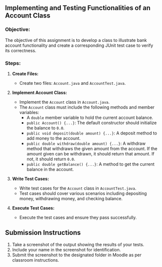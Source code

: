 
## Implementing and Testing Functionalities of an Account Class

### Objective:
The objective of this assignment is to develop a class to illustrate bank account functionality and create a corresponding JUnit test case to verify its correctness.

### Steps:

1. **Create Files:**
    - Create two files: `Account.java` and `AccountTest.java`.

2. **Implement Account Class:**
    - Implement the `Account` class in `Account.java`.
    - The `Account` class must include the following methods and member variables:
        - A `double` member variable to hold the current account balance.
        - `public Account() {...}`: The default constructor should initialize the balance to `0.0`.
        - `public void deposit(double amount) {...}`: A deposit method to add money to the account.
        - `public double withdraw(double amount) {...}`: A withdraw method that withdraws the given amount from the account. If the amount given can be withdrawn, it should return that amount. If not, it should return `0.0`.
        - `public double getBalance() {...}`: A method to get the current balance in the account.

3. **Write Test Cases:**
    - Write test cases for the `Account` class in `AccountTest.java`.
    - Test cases should cover various scenarios including depositing money, withdrawing money, and checking balance.
    
4. **Execute Test Cases:**
    - Execute the test cases and ensure they pass successfully.
    
## Submission Instructions
1. Take a screenshot of the output showing the results of your tests.
2. Include your name in the screenshot for identification.
3. Submit the screenshot to the designated folder in Moodle as per classroom instructions.
